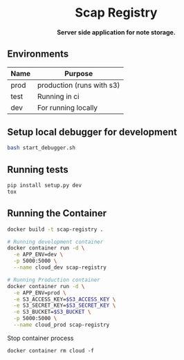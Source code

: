 
<h1 align="center">
  Scap Registry
</h1>

<h4 align="center">
  Server side application for note storage.
</h4>

## Environments

| Name | Purpose |
| ---- | ------- |
| prod | production (runs with s3) |
| test | Running in ci |
| dev | For running locally |

## Setup local debugger for development

```bash
bash start_debugger.sh
```

## Running tests


```cmd
pip install setup.py dev
tox
```

## Running the Container

```bash
docker build -t scap-registry .

# Running development container
docker container run -d \
  -e APP_ENV=dev \
  -p 5000:5000 \
  --name cloud_dev scap-registry

# Running Production container
docker container run -d \
  -e APP_ENV=prod \
  -e S3_ACCESS_KEY=$S3_ACCESS_KEY \
  -e S3_SECRET_KEY=$S3_SECRET_KEY \
  -e S3_BUCKET=$S3_BUCKET \
  -p 5000:5000 \
  --name cloud_prod scap-registry
```

Stop container process

```
docker container rm cloud -f
```
